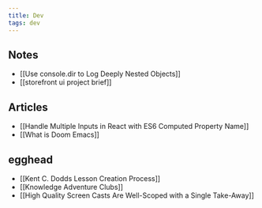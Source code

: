 ```yaml
---
title: Dev
tags: dev
---
```


## Notes

- [[Use console.dir to Log Deeply Nested Objects]]
- [[storefront ui project brief]]

## Articles

- [[Handle Multiple Inputs in React with ES6 Computed Property Name]]
- [[What is Doom Emacs]]

## egghead

- [[Kent C. Dodds Lesson Creation Process]]
- [[Knowledge Adventure Clubs]]
- [[High Quality Screen Casts Are Well-Scoped with a Single Take-Away]]

